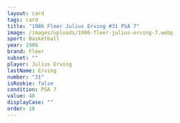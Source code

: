 ```yaml
---
layout: card
tags: card
title: "1986 Fleer Julius Erving #31 PSA 7"
image: /images/uploads/1986-fleer-julius-erving-7.webp
sport: Basketball
year: 1986
brand: Fleer
subset: ""
player: Julius Erving
lastName: Erving
number: "31"
isRookie: false
condition: PSA 7
value: 40
displayCase: ""
order: 10
---
```

